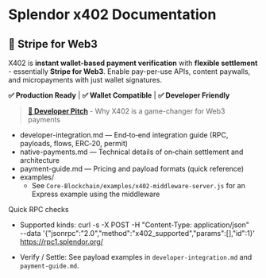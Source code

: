 # Splendor x402 Documentation

## 🚀 Stripe for Web3

X402 is **instant wallet-based payment verification** with **flexible settlement** - essentially **Stripe for Web3**. Enable pay-per-use APIs, content paywalls, and micropayments with just wallet signatures.

**✅ Production Ready** | **✅ Wallet Compatible** | **✅ Developer Friendly**

> **[📖 Developer Pitch](DEVELOPER_PITCH.md)** - Why X402 is a game-changer for Web3 payments

- developer-integration.md — End‑to‑end integration guide (RPC, payloads, flows, ERC‑20, permit)
- native-payments.md — Technical details of on‑chain settlement and architecture
- payment-guide.md — Pricing and payload formats (quick reference)
- examples/
  - See `Core-Blockchain/examples/x402-middleware-server.js` for an Express example using the middleware

Quick RPC checks

- Supported kinds:
  curl -s -X POST -H "Content-Type: application/json" \
    --data '{"jsonrpc":"2.0","method":"x402_supported","params":[],"id":1}' \
    https://rpc1.splendor.org/

- Verify / Settle:
  See payload examples in `developer-integration.md` and `payment-guide.md`.
